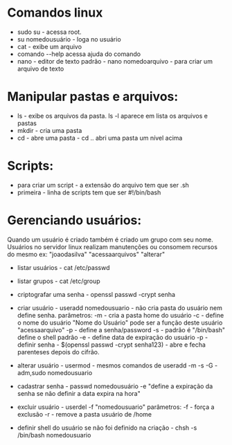 

# Comandos linux

* sudo su - acessa root.
* su nomedousuário - loga no usuário
* cat - exibe um arquivo
* comando --help acessa ajuda do comando
* nano - editor de texto padrão - nano nomedoarquivo - para criar um arquivo de texto

# Manipular pastas e arquivos: 

* ls - exibe os arquivos da pasta. ls -l aparece em lista os arquivos e pastas
* mkdir - cria uma pasta
* cd - abre uma pasta - cd .. abri uma pasta um nível acima

# Scripts:

* para criar um script - a extensão do arquivo tem que ser .sh
* primeira - linha de scripts tem que ser #!/bin/bash

# Gerenciando usuários:

Quando um usuário é criado também é criado um grupo com seu nome.
Usuários no servidor linux realizam manutenções ou consomem recursos do mesmo ex: "joaodasilva" "acessaarquivos" "alterar"

* listar usuários - cat /etc/passwd
* listar grupos - cat /etc/group
* criptografar uma senha - openssl passwd -crypt senha 
* criar usuário - useradd nomedousuario - não cria pasta do usuário nem define senha.
parâmetros: 	-m - cria a pasta home do usuário
		-c - define o nome do usuário "Nome do Usuário" pode ser a função deste usuário "acessaarquivo"
		-p - define a senha/password
		-s - padrão é "/bin/bash" define o shell padrão
		-e - define data de expiração do usuário
		-p - definir senha - $(openssl passwd -crypt senha123) - abre e fecha parenteses depois do cifrão.

* alterar usuário - usermod - mesmos comandos de useradd -m -s
		-G - adm,sudo nomedousuario

* cadastrar senha - passwd nomedousuário -e "define a expiração da senha se não definir a data expira na hora"

* excluir usuário - userdel -f "nomedousuario"
parâmetros: 	-f - força a exclusão
		-r - remove a pasta usuário de /home

* definir shell do usuário se não foi definido na criação - chsh -s /bin/bash nomedousuario


